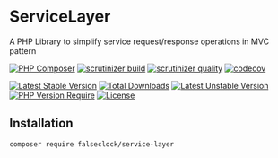 # ServiceLayer
A PHP Library to simplify service request/response operations in MVC pattern

[![PHP Composer](https://github.com/Falseclock/service-layer/actions/workflows/php.yml/badge.svg)](https://github.com/Falseclock/service-layer/actions/workflows/php.yml)
[![scrutinizer build](https://scrutinizer-ci.com/g/Falseclock/service-layer/badges/build.png?b=master)](https://scrutinizer-ci.com/g/Falseclock/service-layer/?branch=master)
[![scrutinizer quality](https://scrutinizer-ci.com/g/Falseclock/service-layer/badges/quality-score.png?b=master)](https://scrutinizer-ci.com/g/Falseclock/service-layer/?branch=master)
[![codecov](https://codecov.io/gh/Falseclock/service-layer/branch/master/graph/badge.svg?token=9TEOEQS208)](https://codecov.io/gh/Falseclock/service-layer)

[![Latest Stable Version](http://poser.pugx.org/falseclock/service-layer/v)](https://packagist.org/packages/falseclock/service-layer)
[![Total Downloads](http://poser.pugx.org/falseclock/service-layer/downloads)](https://packagist.org/packages/falseclock/service-layer)
[![Latest Unstable Version](http://poser.pugx.org/falseclock/service-layer/v/unstable)](https://packagist.org/packages/falseclock/service-layer)
[![PHP Version Require](http://poser.pugx.org/falseclock/service-layer/require/php)](https://packagist.org/packages/falseclock/service-layer)
[![License](http://poser.pugx.org/falseclock/service-layer/license)](https://packagist.org/packages/falseclock/service-layer)

Installation
------------

```bash
composer require falseclock/service-layer
```
